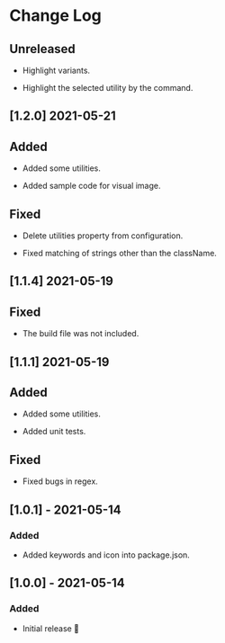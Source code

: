 # Change Log

## Unreleased

- Highlight variants.

- Highlight the selected utility by the command.

## [1.2.0] 2021-05-21

## Added

- Added some utilities.

- Added sample code for visual image.

## Fixed

- Delete utilities property from configuration.

- Fixed matching of strings other than the className.

## [1.1.4] 2021-05-19

## Fixed

- The build file was not included.

## [1.1.1] 2021-05-19

## Added

- Added some utilities.

- Added unit tests.

## Fixed

- Fixed bugs in regex.

## [1.0.1] - 2021-05-14

### Added

- Added keywords and icon into package.json.

## [1.0.0] - 2021-05-14

### Added

- Initial release 🎉
